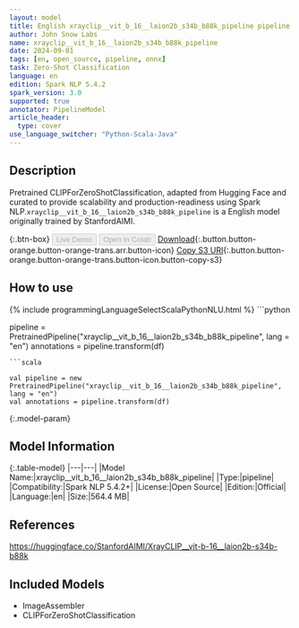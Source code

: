 ```yaml
---
layout: model
title: English xrayclip__vit_b_16__laion2b_s34b_b88k_pipeline pipeline CLIPForZeroShotClassification from StanfordAIMI
author: John Snow Labs
name: xrayclip__vit_b_16__laion2b_s34b_b88k_pipeline
date: 2024-09-01
tags: [en, open_source, pipeline, onnx]
task: Zero-Shot Classification
language: en
edition: Spark NLP 5.4.2
spark_version: 3.0
supported: true
annotator: PipelineModel
article_header:
  type: cover
use_language_switcher: "Python-Scala-Java"
---
```


## Description

Pretrained CLIPForZeroShotClassification, adapted from Hugging Face and curated to provide scalability and production-readiness using Spark NLP.`xrayclip__vit_b_16__laion2b_s34b_b88k_pipeline` is a English model originally trained by StanfordAIMI.

{:.btn-box}
<button class="button button-orange" disabled>Live Demo</button>
<button class="button button-orange" disabled>Open in Colab</button>
[Download](https://s3.amazonaws.com/auxdata.johnsnowlabs.com/public/models/xrayclip__vit_b_16__laion2b_s34b_b88k_pipeline_en_5.4.2_3.0_1725158571938.zip){:.button.button-orange.button-orange-trans.arr.button-icon}
[Copy S3 URI](s3://auxdata.johnsnowlabs.com/public/models/xrayclip__vit_b_16__laion2b_s34b_b88k_pipeline_en_5.4.2_3.0_1725158571938.zip){:.button.button-orange.button-orange-trans.button-icon.button-copy-s3}

## How to use



<div class="tabs-box" markdown="1">
{% include programmingLanguageSelectScalaPythonNLU.html %}
```python

pipeline = PretrainedPipeline("xrayclip__vit_b_16__laion2b_s34b_b88k_pipeline", lang = "en")
annotations =  pipeline.transform(df)   

```
```scala

val pipeline = new PretrainedPipeline("xrayclip__vit_b_16__laion2b_s34b_b88k_pipeline", lang = "en")
val annotations = pipeline.transform(df)

```
</div>

{:.model-param}
## Model Information

{:.table-model}
|---|---|
|Model Name:|xrayclip__vit_b_16__laion2b_s34b_b88k_pipeline|
|Type:|pipeline|
|Compatibility:|Spark NLP 5.4.2+|
|License:|Open Source|
|Edition:|Official|
|Language:|en|
|Size:|564.4 MB|

## References

https://huggingface.co/StanfordAIMI/XrayCLIP__vit-b-16__laion2b-s34b-b88k

## Included Models

- ImageAssembler
- CLIPForZeroShotClassification